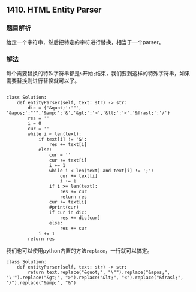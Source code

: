 ## 1410. HTML Entity Parser

### 题目解析
给定一个字符串，然后把特定的字符进行替换，相当于一个parser。

### 解法
每个需要替换的特殊字符串都是`&`开始`;`结束，我们要到这样的特殊字符串，如果需要替换则进行替换就可以了。

```

class Solution:
    def entityParser(self, text: str) -> str:
        dic = {'&quot;':'"', '&apos;':"'",'&amp;':'&','&gt;':'>','&lt;':'<','&frasl;':'/'}
        res = ''
        i = 0
        cur = ''
        while i < len(text):
            if text[i] != '&':
                res += text[i]
            else:
                cur = ''
                cur += text[i]
                i += 1
                while i < len(text) and text[i] != ';':
                    cur += text[i]
                    i += 1
                if i >= len(text):
                    res += cur
                    return res
                cur += text[i]
                #print(cur)
                if cur in dic:
                    res += dic[cur]
                else:
                    res += cur
            i += 1
        return res
```


我们也可以使用python内置的方法`replace`，一行就可以搞定。
```
class Solution:
    def entityParser(self, text: str) -> str:
        return text.replace("&quot;", "\"").replace("&apos;", "\'").replace("&gt;", ">").replace("&lt;", "<").replace("&frasl;", "/").replace("&amp;", "&")
       
```
